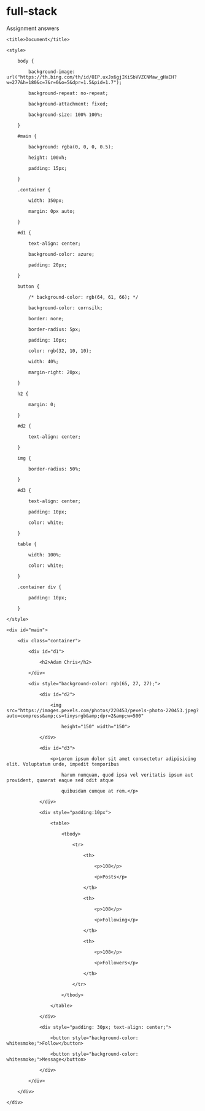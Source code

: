 # full-stack
Assignment answers 
<html lang="en">

<head>

    <title>Document</title>

    <style>

        body {

            background-image: url("https://th.bing.com/th/id/OIP.uxJx6gjIKiSbVVZCNMaw_gHaEH?w=277&h=180&c=7&r=0&o=5&dpr=1.5&pid=1.7");

            background-repeat: no-repeat;

            background-attachment: fixed;

            background-size: 100% 100%;

        }

        #main {

            background: rgba(0, 0, 0, 0.5);

            height: 100vh;

            padding: 15px;

        }

        .container {

            width: 350px;

            margin: 0px auto;

        }

        #d1 {

            text-align: center;

            background-color: azure;

            padding: 20px;

        }

        button {

            /* background-color: rgb(64, 61, 66); */

            background-color: cornsilk;

            border: none;

            border-radius: 5px;

            padding: 10px;

            color: rgb(32, 10, 10);

            width: 40%;

            margin-right: 20px;

        }

        h2 {

            margin: 0;

        }

        #d2 {

            text-align: center;

        }

        img {

            border-radius: 50%;

        }

        #d3 {

            text-align: center;

            padding: 10px;

            color: white;

        }

        table {

            width: 100%;

            color: white;

        }

        .container div {

            padding: 10px;

        }

    </style>

</head>

<body>

    <div id="main">

        <div class="container">

            <div id="d1">

                <h2>Adam Chris</h2>

            </div>

            <div style="background-color: rgb(65, 27, 27);">

                <div id="d2">

                    <img src="https://images.pexels.com/photos/220453/pexels-photo-220453.jpeg?auto=compress&amp;cs=tinysrgb&amp;dpr=2&amp;w=500"

                        height="150" width="150">

                </div>

                <div id="d3">

                    <p>Lorem ipsum dolor sit amet consectetur adipisicing elit. Voluptatum unde, impedit temporibus

                        harum numquam, quod ipsa vel veritatis ipsum aut provident, quaerat eaque sed odit atque

                        quibusdam cumque at rem.</p>

                </div>

                <div style="padding:10px">

                    <table>

                        <tbody>

                            <tr>

                                <th>

                                    <p>108</p>

                                    <p>Posts</p>

                                </th>

                                <th>

                                    <p>108</p>

                                    <p>Following</p>

                                </th>

                                <th>

                                    <p>108</p>

                                    <p>Followers</p>

                                </th>

                            </tr>

                        </tbody>

                    </table>

                </div>

                <div style="padding: 30px; text-align: center;">

                    <button style="background-color: whitesmoke;">Follow</button>

                    <button style="background-color: whitesmoke;">Message</button>

                </div>

            </div>

        </div>

    </div>

</body>

</html>
